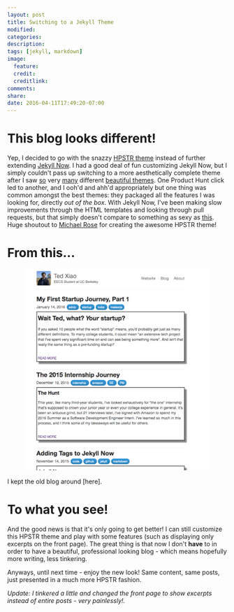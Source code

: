 ```yaml
---
layout: post
title: Switching to a Jekyll Theme
modified:
categories: 
description:
tags: [jekyll, markdown]
image:
  feature:
  credit:
  creditlink:
comments:
share:
date: 2016-04-11T17:49:20-07:00
---
```


# This blog looks different!
Yep, I decided to go with the snazzy [HPSTR theme] instead of further extending [Jekyll Now]. I had a good deal of fun customizing Jekyll Now, but I simply couldn't pass up switching to a more aesthetically complete theme after I saw [so] very [many] different [beautiful themes]. One Product Hunt click led to another, and I ooh'd and ahh'd appropriately but one thing was common amongst the best themes: they packaged all the features I was looking for, directly *out of the box*. With Jekyll Now, I've been making slow improvements through the HTML templates and looking through pull requests, but that simply doesn't compare to something as sexy as [this]. Huge shoutout to [Michael Rose] for creating the awesome HPSTR theme! 

# From this...
<figure>
	<a href="../old_blog"><img src="../images/old_blog.png" alt=""></a>
</figure>
I kept the old blog around [here]. 

# To what you see!
And the good news is that it's only going to get better! I can still customize this HPSTR theme and play with some features (such as displaying only excerpts on the front page). The great thing is that now I don't **have** to in order to have a beautiful, professional looking blog - which means hopefully more writing, less tinkering. 

Anyways, until next time - enjoy the new look! Same content, same posts, just presented in a much more HPSTR fashion. 

*Update: I tinkered a little and changed the front page to show excerpts instead of entire posts - very painlessly!.* 

[HPSTR theme]: <https://github.com/mmistakes/hpstr-jekyll-theme>
[Jekyll Now]: <https://github.com/barryclark/jekyll-now>
[so]: <https://panossakkos.github.io/personal-jekyll-theme/>
[many]: <http://qwtel.com/hydejack/>
[beautiful themes]: <https://github.com/jamigibbs/phantom>
[Michael Rose]: <https://twitter.com/mmistakes>
[this]: <https://github.com/mmistakes/hpstr-jekyll-theme>
[here]: <http://tedxiao.me/old_blog>
